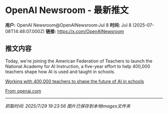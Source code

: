 # OpenAI Newsroom - 最新推文

**用户:** OpenAI Newsroom@OpenAINewsroom·Jul 8
**时间:** Jul 8 (2025-07-08T14:48:07.000Z)
**链接:** https://x.com/OpenAINewsroom

## 推文内容

Today, we're joining the American Federation of Teachers to launch the National Academy for AI Instruction, a five-year effort to help 400,000 teachers shape how AI is used and taught in schools.

[Working with 400,000 teachers to shape the future of AI in schools](https://t.co/cT1ljBFIFl)

[From openai.com](https://t.co/cT1ljBFIFl)

---

*抓取时间: 2025/7/29 19:23:56*
*图片已保存到本地images文件夹*